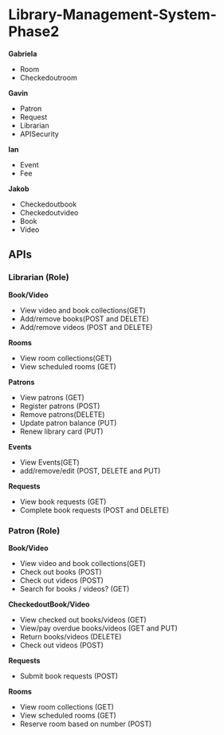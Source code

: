 # Library-Management-System-Phase2

**Gabriela**
- Room
- Checkedoutroom

**Gavin**
- Patron
- Request
- Librarian
- APISecurity

**Ian**
- Event
- Fee

**Jakob**
- Checkedoutbook
- Checkedoutvideo
- Book
- Video

## APIs

### Librarian (Role)

**Book/Video**
- View video and book collections(GET)
- Add/remove books(POST and DELETE)
- Add/remove videos (POST and DELETE)

**Rooms**
- View room collections(GET)
- View scheduled rooms (GET)

**Patrons**
- View patrons (GET)
- Register patrons (POST)
- Remove patrons(DELETE)
- Update patron balance (PUT)
- Renew library card (PUT)

**Events** 
- View Events(GET)
- add/remove/edit (POST, DELETE and PUT)

**Requests**
- View book requests (GET)
- Complete book requests (POST and DELETE)

### Patron (Role)

**Book/Video**
- View video and book collections(GET)
- Check out books (POST)
- Check out videos (POST)
- Search for books / videos? (GET)
		
**CheckedoutBook/Video**
- View checked out books/videos (GET)
- View/pay overdue books/videos (GET and PUT)
- Return books/videos (DELETE)
- Check out videos (POST)

**Requests**
- Submit book requests (POST)

**Rooms**
- View room collections (GET)
- View scheduled rooms (GET)
- Reserve room based on number (POST)
